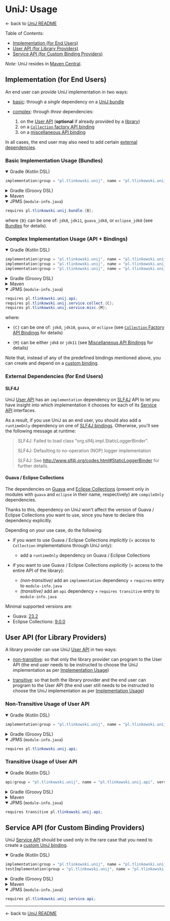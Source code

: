 # UniJ: Usage

← back to [UniJ README](../README.md)

Table of Contents:

-   [Implementation (for End Users)](#implementation-for-end-users)
-   [User API (for Library Providers)](#user-api-for-library-providers)
-   [Service API (for Custom Binding Providers)](#service-api-for-custom-binding-providers)

*Note*: UniJ resides in [Maven Central](https://search.maven.org/search?q=g:pl.tlinkowski.unij).

## Implementation (for End Users)

An end user can provide UniJ implementation in two ways:

-   [basic](#basic-implementation-usage-bundles):
    through a *single* dependency on a [UniJ bundle](../README.md#bundles)

-   [complex](#complex-implementation-usage-api--bindings): through *three* dependencies:
    1.  on the [User API](../README.md#user-api) (**optional** if already provided by a [library](#user-api-for-library-providers))
    2.  on a [`Collection` factory API binding](../README.md#collection-factory-api-bindings)
    3.  on a [miscellaneous API binding](../README.md#miscellaneous-api-bindings)

In all cases, the end user may also need to add certain [external dependencies](#external-dependencies-for-end-users).

### Basic Implementation Usage (Bundles)

<details open>
<summary>Gradle (Kotlin DSL)</summary>

```kotlin
implementation(group = "pl.tlinkowski.unij", name = "pl.tlinkowski.unij.bundle.{B}", version = "x.y.z")
```

</details>

<details>
<summary>Gradle (Groovy DSL)</summary>

```groovy
implementation group: 'pl.tlinkowski.unij', name: 'pl.tlinkowski.unij.bundle.{B}', version: 'x.y.z'
```

</details>

<details>
<summary>Maven</summary>

```xml
<dependency>
  <groupId>pl.tlinkowski.unij</groupId>
  <artifactId>pl.tlinkowski.unij.bundle.{B}</artifactId>
  <version>x.y.z</version>
</dependency>
```

</details>

<details open>
<summary>JPMS (<code>module-info.java</code>)</summary>

```java
requires pl.tlinkowski.unij.bundle.{B};
```

</details>

where `{B}` can be one of: `jdk8`, `jdk11`, `guava_jdk8`, or `eclipse_jdk8`
(see [Bundles](../README.md#bundles) for details). 

### Complex Implementation Usage (API + Bindings)

<details open>
<summary>Gradle (Kotlin DSL)</summary>

```kotlin
implementation(group = "pl.tlinkowski.unij", name = "pl.tlinkowski.unij.api", version = "x.y.z")
implementation(group = "pl.tlinkowski.unij", name = "pl.tlinkowski.unij.service.collect.{C}", version = "x.y.z")
implementation(group = "pl.tlinkowski.unij", name = "pl.tlinkowski.unij.service.misc.{M}", version = "x.y.z")
```

</details>

<details>
<summary>Gradle (Groovy DSL)</summary>

```groovy
implementation group: 'pl.tlinkowski.unij', name: 'pl.tlinkowski.unij.api', version: 'x.y.z'
implementation group: 'pl.tlinkowski.unij', name: 'pl.tlinkowski.unij.service.collect.{C}', version: 'x.y.z'
implementation group: 'pl.tlinkowski.unij', name: 'pl.tlinkowski.unij.service.misc.{M}', version: 'x.y.z'
```

</details>

<details>
<summary>Maven</summary>

```xml
<dependency>
  <groupId>pl.tlinkowski.unij</groupId>
  <artifactId>pl.tlinkowski.unij.api</artifactId>
  <version>x.y.z</version>
</dependency>
<dependency>
  <groupId>pl.tlinkowski.unij</groupId>
  <artifactId>pl.tlinkowski.unij.service.collect.{C}</artifactId>
  <version>x.y.z</version>
</dependency>
<dependency>
  <groupId>pl.tlinkowski.unij</groupId>
  <artifactId>pl.tlinkowski.unij.service.misc.{M}</artifactId>
  <version>x.y.z</version>
</dependency>
```

</details>

<details open>
<summary>JPMS (<code>module-info.java</code>)</summary>

```java
requires pl.tlinkowski.unij.api;
requires pl.tlinkowski.unij.service.collect.{C};
requires pl.tlinkowski.unij.service.misc.{M};
```

</details>

where:

-   `{C}` can be one of: `jdk8`, `jdk10`, `guava`, or `eclipse`
    (see [`Collection` Factory API Bindings](../README.md#collection-factory-api-bindings) for details)

-   `{M}` can be either `jdk8` or `jdk11`
    (see [Miscellaneous API Bindings](../README.md#miscellaneous-api-bindings) for details)

Note that, instead of any of the predefined bindings mentioned above,
you can create and depend on a [custom binding](../README.md#custom-bindings).

### External Dependencies (for End Users)

#### SLF4J

UniJ [User API](../README.md#user-api) has an `implementation` dependency on [SLF4J](https://www.slf4j.org/) API to
let you have insight into which implementation it chooses for each of its [Service API](../README.md#service-api)
interfaces.

As a result, if you use UniJ as an end user, you should also add a `runtimeOnly` dependency on one of
[SLF4J bindings](https://www.slf4j.org/manual.html#swapping). Otherwise, you'll see the following message at runtime:

> SLF4J: Failed to load class "org.slf4j.impl.StaticLoggerBinder".
>
> SLF4J: Defaulting to no-operation (NOP) logger implementation
>
> SLF4J: See http://www.slf4j.org/codes.html#StaticLoggerBinder for further details.

#### Guava / Eclipse Collections

The dependencies on [Guava](https://github.com/google/guava) and
[Eclipse Collections](https://www.eclipse.org/collections/) (present only in modules with `guava` and `eclipse` in
their name, respectively) are `compileOnly` dependencies.

Thanks to this, dependency on UniJ won't affect the version of Guava / Eclipse Collections you want to use, since
you have to declare this dependency explicitly.

Depending on your use case, do the following:

-   if you want to use Guava / Eclipse Collections *implicitly* (= access to `Collection` implementations through UniJ only):
    -   add a `runtimeOnly` dependency on Guava / Eclipse Collections

-   if you want to use Guava / Eclipse Collections *explicitly* (= access to the entire API of the library):
    -   *(non-transitive)* add an `implementation` dependency + `requires` entry to `module-info.java`
    -   *(transitive)* add an `api` dependency + `requires transitive` entry to `module-info.java`

Minimal supported versions are:
-   Guava: [23.2](https://github.com/google/guava/releases/tag/v23.2)
-   Eclipse Collections: [9.0.0](https://github.com/eclipse/eclipse-collections/releases/tag/9.0.0)

## User API (for Library Providers)

A library provider can use UniJ [User API](../README.md#user-api) in two ways:

-   [non-transitive](#non-transitive-usage-of-user-api): so that only the library provider can program to
    the User API (the end user needs to be instructed to choose the UniJ implementation as per
    [Implementation Usage](#implementation-for-end-users))

-   [transitive](#transitive-usage-of-user-api): so that both the library provider and the end user can program to
    the User API (the end user still needs to be instructed to choose the UniJ implementation as per
    [Implementation Usage](#implementation-for-end-users))

### Non-Transitive Usage of User API

<details open>
<summary>Gradle (Kotlin DSL)</summary>

```kotlin
implementation(group = "pl.tlinkowski.unij", name = "pl.tlinkowski.unij.api", version = "x.y.z")
```

</details>

<details>
<summary>Gradle (Groovy DSL)</summary>

```groovy
implementation group: 'pl.tlinkowski.unij', name: 'pl.tlinkowski.unij.api', version: 'x.y.z'
```

</details>

<details open>
<summary>JPMS (<code>module-info.java</code>)</summary>

```java
requires pl.tlinkowski.unij.api;
```

</details>

### Transitive Usage of User API

<details open>
<summary>Gradle (Kotlin DSL)</summary>

```kotlin
api(group = "pl.tlinkowski.unij", name = "pl.tlinkowski.unij.api", version = "x.y.z")
```

</details>

<details>
<summary>Gradle (Groovy DSL)</summary>

```groovy
api group: 'pl.tlinkowski.unij', name: 'pl.tlinkowski.unij.api', version: 'x.y.z'
```

</details>

<details>
<summary>Maven</summary>

```xml
<dependency>
  <groupId>pl.tlinkowski.unij</groupId>
  <artifactId>pl.tlinkowski.unij.api</artifactId>
  <version>x.y.z</version>
</dependency>
```

</details>

<details open>
<summary>JPMS (<code>module-info.java</code>)</summary>

```java
requires transitive pl.tlinkowski.unij.api;
```

</details>

## Service API (for Custom Binding Providers)

UniJ [Service API](../README.md#service-api) should be used only in the rare case that you need to create
a [custom UniJ binding](../README.md#custom-bindings).

<details open>
<summary>Gradle (Kotlin DSL)</summary>

```kotlin
implementation(group = "pl.tlinkowski.unij", name = "pl.tlinkowski.unij.service.api", version = "x.y.z")
testImplementation(group = "pl.tlinkowski.unij", name = "pl.tlinkowski.unij.test", version = "x.y.z")
```

</details>

<details>
<summary>Gradle (Groovy DSL)</summary>

```groovy
implementation group: 'pl.tlinkowski.unij', name: 'pl.tlinkowski.unij.service.api', version: 'x.y.z'
testImplementation group: 'pl.tlinkowski.unij', name: 'pl.tlinkowski.unij.test', version: 'x.y.z'
```

</details>

<details>
<summary>Maven</summary>

```xml
<dependency>
  <groupId>pl.tlinkowski.unij</groupId>
  <artifactId>pl.tlinkowski.unij.service.api</artifactId>
  <version>x.y.z</version>
</dependency>
<dependency>
  <groupId>pl.tlinkowski.unij</groupId>
  <artifactId>pl.tlinkowski.unij.test</artifactId>
  <version>x.y.z</version>
  <scope>test</scope>
</dependency>
```

</details>

<details open>
<summary>JPMS (<code>module-info.java</code>)</summary>

```java
requires pl.tlinkowski.unij.service.api;
```

</details>

---

← back to [UniJ README](../README.md)
